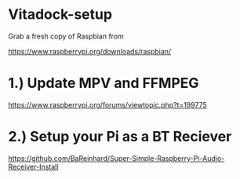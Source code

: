 # Vitadock-setup

Grab a fresh copy of Raspbian from

https://www.raspberrypi.org/downloads/raspbian/

# 1.) Update MPV and FFMPEG

https://www.raspberrypi.org/forums/viewtopic.php?t=199775

# 2.) Setup your Pi as a BT Reciever

https://github.com/BaReinhard/Super-Simple-Raspberry-Pi-Audio-Receiver-Install
